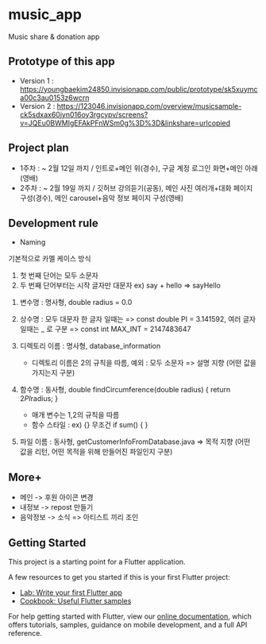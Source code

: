 # music_app

Music share &amp; donation app

## Prototype of this app
- Version 1 : https://youngbaekim24850.invisionapp.com/public/prototype/sk5xuymca00c3au0153z6wcrn
- Version 2 : https://123046.invisionapp.com/overview/musicsample-ck5sdxax60jyn016oy3rgcypv/screens?v=JQEu0BWMIgEFAkPFnWSm0g%3D%3D&linkshare=urlcopied

## Project plan
- 1주차 : ~ 2월 12일 까지 / 인트로+메인 위(경수), 구글 계정 로그인 화면+메인 아래(영배)
- 2주차 : ~ 2월 19일 까지 / 깃허브 강의듣기(공동), 메인 사진 여러개+대화 페이지 구성(경수), 메인 carousel+음악 정보 페이지 구성(영배)

## Development rule
- Naming

기본적으로 카멜 케이스 방식
1) 첫 번째 단어는 모두 소문자
2) 두 번째 단어부터는 시작 글자만 대문자
ex) say + hello => sayHello

1. 변수명 : 명사형, double radius = 0.0
2. 상수명 : 모두 대문자
   한 글자 일때는 => const double PI = 3.141592,
   여러 글자 일때는 _ 로 구분 => const int MAX_INT = 2147483647
3. 디렉토리 이름 : 명사형, database_information
   * 디렉토리 이름은 2의 규칙을 따름, 예외 : 모두 소문자
=> 설명 지향 (어떤 값을 가지는지 구분)

4. 함수명 : 동사형, double findCircumference(double radius) { return 2*PI*radius; }
   * 매개 변수는 1,2의 규칙을 따름
   * 함수 스타일 : 
ex) {} 무조건
if sum() {
}

5. 파일 이름 : 동사형, getCustomerInfoFromDatabase.java
=> 목적 지향 (어떤 값을 리턴, 어떤 목적을 위해 만들어진 파일인지 구분)

## More+
- 메인 -> 후원 아이콘 변경
- 내정보 -> repost 만들기
- 음악정보 -> 소식 => 아티스트 끼리 조인

## Getting Started

This project is a starting point for a Flutter application.

A few resources to get you started if this is your first Flutter project:

- [Lab: Write your first Flutter app](https://flutter.dev/docs/get-started/codelab)
- [Cookbook: Useful Flutter samples](https://flutter.dev/docs/cookbook)

For help getting started with Flutter, view our
[online documentation](https://flutter.dev/docs), which offers tutorials,
samples, guidance on mobile development, and a full API reference.
